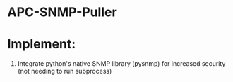 # APC-SNMP-Puller

# Implement:
1. Integrate python's native SNMP library (pysnmp) for increased security (not needing to run subprocess)